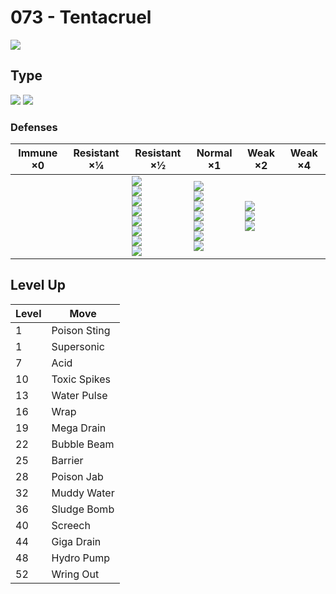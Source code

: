 # 073 - Tentacruel
![][073]

## Type

![][water]  ![][poison]

### Defenses

Immune ×0 | Resistant ×¼ | Resistant ×½                                                                                                           | Normal ×1                                                                                                 | Weak ×2                                            | Weak ×4 | 
---       | ---          | ---                                                                                                                    | ---                                                                                                       | ---                                                | ---     | 
          |              | ![][fighting]<br> ![][poison]<br> ![][bug]<br> ![][steel]<br> ![][fire]<br> ![][water]<br> ![][ice]<br> ![][fairy]<br> | ![][normal]<br> ![][flying]<br> ![][rock]<br> ![][ghost]<br> ![][grass]<br> ![][dragon]<br> ![][dark]<br> | ![][ground]<br> ![][electric]<br> ![][psychic]<br> |         | 

## Level Up

Level | Move         | 
---   | ---          | 
1     | Poison Sting | 
1     | Supersonic   | 
7     | Acid         | 
10    | Toxic Spikes | 
13    | Water Pulse  | 
16    | Wrap         | 
19    | Mega Drain   | 
22    | Bubble Beam  | 
25    | Barrier      | 
28    | Poison Jab   | 
32    | Muddy Water  | 
36    | Sludge Bomb  | 
40    | Screech      | 
44    | Giga Drain   | 
48    | Hydro Pump   | 
52    | Wring Out    | 

[073]: ../img/pokemon/073.png
[normal]: ../img/types/normal.png
[fire]: ../img/types/fire.png
[fighting]: ../img/types/fighting.png
[water]: ../img/types/water.png
[flying]: ../img/types/flying.png
[grass]: ../img/types/grass.png
[poison]: ../img/types/poison.png
[electric]: ../img/types/electric.png
[ground]: ../img/types/ground.png
[psychic]: ../img/types/psychic.png
[rock]: ../img/types/rock.png
[ice]: ../img/types/ice.png
[bug]: ../img/types/bug.png
[dragon]: ../img/types/dragon.png
[ghost]: ../img/types/ghost.png
[dark]: ../img/types/dark.png
[steel]: ../img/types/steel.png
[fairy]: ../img/types/fairy.png
